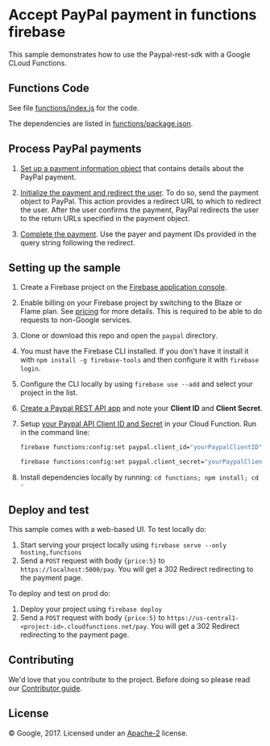 # Accept PayPal payment in functions firebase

This sample demonstrates how to use the Paypal-rest-sdk with a Google CLoud Functions.


## Functions Code

See file [functions/index.js](functions/index.js) for the code.

The dependencies are listed in [functions/package.json](functions/package.json).


## Process PayPal payments

1. [Set up a payment information object](https://developer.paypal.com/docs/api/quickstart/payments/#set-up-the-payment-information-object) that contains details about the PayPal payment.

2. [Initialize the payment and redirect the user](https://developer.paypal.com/docs/api/quickstart/payments/#initialize-the-payment-and-redirect-the-user). To do so, send the payment object to PayPal. This action provides a redirect URL to which to redirect the user. After the user confirms the payment, PayPal redirects the user to the return URLs specified in the payment object.

3. [Complete the payment](https://developer.paypal.com/docs/api/quickstart/payments/#complete-the-payment). Use the payer and payment IDs provided in the query string following the redirect.


## Setting up the sample

 1. Create a Firebase project on the [Firebase application console](https://console.firebase.google.com).
 1. Enable billing on your Firebase project by switching to the Blaze or Flame plan. See [pricing](https://firebase.google.com/pricing/) for more details. This is required to be able to do requests to non-Google services.
 1. Clone or download this repo and open the `paypal` directory.
 1. You must have the Firebase CLI installed. If you don't have it install it with `npm install -g firebase-tools` and then configure it with `firebase login`.
 1. Configure the CLI locally by using `firebase use --add` and select your project in the list.
 1. [Create a Paypal REST API app](https://developer.paypal.com/developer/applications/create) and note your **Client ID** and **Client Secret**.
 1. Setup [your Paypal API Client ID and Secret](https://developer.paypal.com/developer/applications/) in your Cloud Function. Run in the command line:
  
    ```sh
    firebase functions:config:set paypal.client_id="yourPaypalClientID"
    ```

    ```sh
    firebase functions:config:set paypal.client_secret="yourPaypalClientSecret"
    ```
 1. Install dependencies locally by running: `cd functions; npm install; cd -`


## Deploy and test

This sample comes with a web-based UI.
To test locally do:

 1. Start serving your project locally using `firebase serve --only hosting,functions`
 1. Send a `POST` request with body `{price:5}` to `https://localhost:5000/pay`. You will get a 302 Redirect redirecting to the payment page.


To deploy and test on prod do:

 1. Deploy your project using `firebase deploy`
 1. Send a `POST` request with body `{price:5}` to `https://us-central1-<project-id>.cloudfunctions.net/pay`. You will get a 302 Redirect redirecting to the payment page.

## Contributing

We'd love that you contribute to the project. Before doing so please read our [Contributor guide](../CONTRIBUTING.md).


## License

© Google, 2017. Licensed under an [Apache-2](../LICENSE) license.

